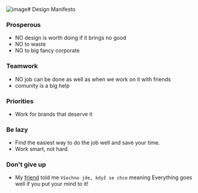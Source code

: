 ![image](https://github.com/user-attachments/assets/50ab2ce5-95af-4e34-8b32-4380fd7a69c5)# Design Manifesto

### Prosperous
- NO design is worth doing if it brings no good
- NO to waste
- NO to big fancy corporate
### Teamwork
- NO job can be done as well as when we work on it with friends
- comunity is a big help
### Priorities
- Work for brands that deserve it
### Be lazy
- Find the easiest way to do the job well and save your time.
- Work smart, not hard.
### Don't give up
- My [friend](https://github.com/sprtokiller) told me ``Všechno jde, když se chce`` meaning Everything goes well if you put your mind to it!
